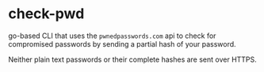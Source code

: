 # check-pwd

go-based CLI that uses the `pwnedpasswords.com` api to check for compromised passwords by sending a partial hash of your password.

Neither plain text passwords or their complete hashes are sent over HTTPS.
